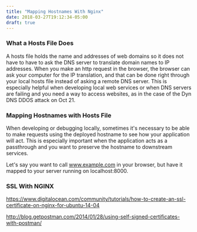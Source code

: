 ```yaml
---
title: "Mapping Hostnames With Nginx"
date: 2018-03-27T19:12:34-05:00
draft: true
---
```


### What a Hosts File Does
A hosts file holds the name and addresses of web domains so it does not have to have to ask the DNS server to translate domain names to IP addresses. When you make an http request in the browser, the browser can ask your computer for the IP translation, and that can be done right through your local hosts file instead of asking a remote DNS server. This is especially helpful when developing local web services or when DNS servers are failing and you need a way to access websites, as in the case of the Dyn DNS DDOS attack on Oct 21.


### Mapping Hostnames with Hosts File

When developing or debugging locally, sometimes it's necessary to be able to make requests using the deployed hostname to see how your application will act. This is especially important when the application acts as a passthrough and you want to preserve the hostname to downstream services.

Let's say you want to call www.example.com in your browser, but have it mapped to your server running on localhost:8000.


### SSL With NGINX


https://www.digitalocean.com/community/tutorials/how-to-create-an-ssl-certificate-on-nginx-for-ubuntu-14-04

http://blog.getpostman.com/2014/01/28/using-self-signed-certificates-with-postman/

